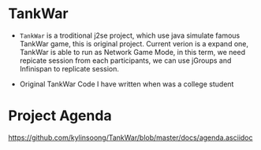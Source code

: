 TankWar
=======

* `TankWar` is a troditional j2se project, which use java simulate famous TankWar game, this is original project. Current verion is a expand one, TankWar is able to run as Network Game Mode, in this term, we need repicate session from each participants, we can use jGroups and Infinispan to replicate session.

* Original TankWar Code I have written when  was a college student

Project Agenda 
===============
https://github.com/kylinsoong/TankWar/blob/master/docs/agenda.asciidoc